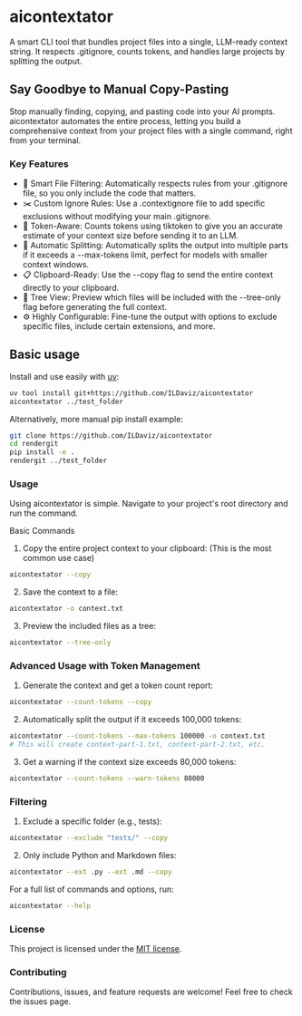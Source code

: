 # aicontextator
A smart CLI tool that bundles project files into a single, LLM-ready context string. It respects .gitignore, counts tokens, and handles large projects by splitting the output.

## Say Goodbye to Manual Copy-Pasting
Stop manually finding, copying, and pasting code into your AI prompts. aicontextator automates the entire process, letting you build a comprehensive context from your project files with a single command, right from your terminal.

### Key Features
- 🧠 Smart File Filtering: Automatically respects rules from your .gitignore file, so you only include the code that matters.
- ✂️ Custom Ignore Rules: Use a .contextignore file to add specific exclusions without modifying your main .gitignore.
- 🤖 Token-Aware: Counts tokens using tiktoken to give you an accurate estimate of your context size before sending it to an LLM.
- 🧩 Automatic Splitting: Automatically splits the output into multiple parts if it exceeds a --max-tokens limit, perfect for models with smaller context windows.
- 📋 Clipboard-Ready: Use the --copy flag to send the entire context directly to your clipboard.
- 🌲 Tree View: Preview which files will be included with the --tree-only flag before generating the full context.
- ⚙️ Highly Configurable: Fine-tune the output with options to exclude specific files, include certain extensions, and more.

## Basic usage

Install and use easily with [uv](https://docs.astral.sh/uv/):

```bash
uv tool install git+https://github.com/ILDaviz/aicontextator
aicontextator ../test_folder
```

Alternatively, more manual pip install example:

```bash
git clone https://github.com/ILDaviz/aicontextator
cd rendergit
pip install -e .
rendergit ../test_folder
```

### Usage
Using aicontextator is simple. Navigate to your project's root directory and run the command.

Basic Commands
1. Copy the entire project context to your clipboard:
(This is the most common use case)

```bash
aicontextator --copy
```

2. Save the context to a file:

```bash
aicontextator -o context.txt
```

3. Preview the included files as a tree:

```bash
aicontextator --tree-only
```

### Advanced Usage with Token Management
1. Generate the context and get a token count report:

```bash
aicontextator --count-tokens --copy
```

2. Automatically split the output if it exceeds 100,000 tokens:

```bash
aicontextator --count-tokens --max-tokens 100000 -o context.txt
# This will create context-part-1.txt, context-part-2.txt, etc.
```

3. Get a warning if the context size exceeds 80,000 tokens:

```bash
aicontextator --count-tokens --warn-tokens 80000
```

### Filtering
1. Exclude a specific folder (e.g., tests):

```bash
aicontextator --exclude "tests/" --copy
```

2. Only include Python and Markdown files:

```bash
aicontextator --ext .py --ext .md --copy
```

For a full list of commands and options, run:

```bash
aicontextator --help
```

### License
This project is licensed under the [MIT license](https://opensource.org/licenses/MIT).

### Contributing
Contributions, issues, and feature requests are welcome! Feel free to check the issues page.